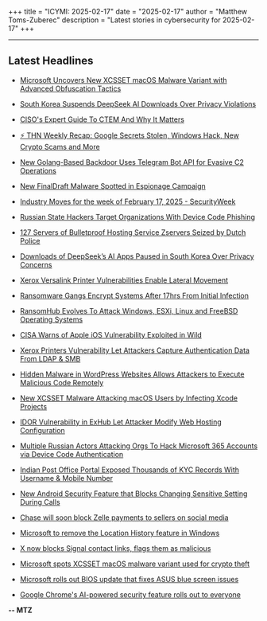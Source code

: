 +++
title = "ICYMI: 2025-02-17"
date = "2025-02-17"
author = "Matthew Toms-Zuberec"
description = "Latest stories in cybersecurity for 2025-02-17"
+++

---------------------------------------------------------------------------
## Latest Headlines
- [Microsoft Uncovers New XCSSET macOS Malware Variant with Advanced Obfuscation Tactics](https://thehackernews.com/2025/02/microsoft-uncovers-new-xcsset-macos.html)

- [South Korea Suspends DeepSeek AI Downloads Over Privacy Violations](https://thehackernews.com/2025/02/south-korea-suspends-deepseek-ai.html)

- [CISO's Expert Guide To CTEM And Why It Matters](https://thehackernews.com/2025/02/cisos-expert-guide-to-ctem-and-why-it.html)

- [⚡ THN Weekly Recap: Google Secrets Stolen, Windows Hack, New Crypto Scams and More](https://thehackernews.com/2025/02/thn-weekly-recap-google-secrets-stolen.html)

- [New Golang-Based Backdoor Uses Telegram Bot API for Evasive C2 Operations](https://thehackernews.com/2025/02/new-golang-based-backdoor-uses-telegram.html)

- [New FinalDraft Malware Spotted in Espionage Campaign](https://www.securityweek.com/new-finaldraft-malware-spotted-in-espionage-campaign/)

- [Industry Moves for the week of February 17, 2025 - SecurityWeek](https://www.securityweek.com/industry-moves/feb-17-2025/)

- [Russian State Hackers Target Organizations With Device Code Phishing](https://www.securityweek.com/russian-state-hackers-target-organizations-with-device-code-phishing/)

- [127 Servers of Bulletproof Hosting Service Zservers Seized by Dutch Police](https://www.securityweek.com/127-servers-of-bulletproof-hosting-service-zservers-seized-by-dutch-police/)

- [Downloads of DeepSeek’s AI Apps Paused in South Korea Over Privacy Concerns](https://www.securityweek.com/downloads-of-deepseeks-ai-apps-paused-in-south-korea-over-privacy-concerns/)

- [Xerox Versalink Printer Vulnerabilities Enable Lateral Movement](https://www.securityweek.com/xerox-versalink-printer-vulnerabilities-enable-lateral-movement/)

- [Ransomware Gangs Encrypt Systems After 17hrs From Initial Infection](https://cybersecuritynews.com/ransomware-gangs-encrypt-systems-after-17hrs/)

- [RansomHub Evolves To Attack Windows, ESXi, Linux and FreeBSD Operating Systems](https://cybersecuritynews.com/ransomhub-evolves-to-attack-windows-esxi-linux/)

- [CISA Warns of Apple iOS Vulnerability Exploited in Wild](https://cybersecuritynews.com/cisa-apple-ios-vulnerability-exploited/)

- [Xerox Printers Vulnerability Let Attackers Capture Authentication Data From LDAP & SMB](https://cybersecuritynews.com/xerox-printers-vulnerability-ldap-smb/)

- [Hidden Malware in WordPress Websites Allows Attackers to Execute Malicious Code Remotely](https://cybersecuritynews.com/hidden-malware-in-wordpress-websites/)

- [New XCSSET Malware Attacking macOS Users by Infecting Xcode Projects](https://cybersecuritynews.com/new-xcsset-attacking-macos-users/)

- [IDOR Vulnerability in ExHub Let Attacker Modify Web Hosting Configuration](https://cybersecuritynews.com/idor-exhub-web-hosting-configuration/)

- [Multiple Russian Actors Attacking Orgs To Hack Microsoft 365 Accounts via Device Code Authentication](https://cybersecuritynews.com/multiple-russian-actors-attacking-orgs-to-hack-microsoft-365-accounts/)

- [Indian Post Office Portal Exposed Thousands of KYC Records With Username & Mobile Number](https://cybersecuritynews.com/indian-post-office-portal-exposed-thousands-of-kyc-records/)

- [New Android Security Feature that Blocks Changing Sensitive Setting During Calls](https://cybersecuritynews.com/new-android-security-feature-that-blocks/)

- [Chase will soon block Zelle payments to sellers on social media](https://www.bleepingcomputer.com/news/security/chase-will-soon-block-zelle-payments-to-sellers-on-social-media/)

- [Microsoft to remove the Location History feature in Windows](https://www.bleepingcomputer.com/news/security/microsoft-to-remove-the-location-history-feature-in-windows/)

- [X now blocks Signal contact links, flags them as malicious](https://www.bleepingcomputer.com/news/security/x-now-blocks-signal-contact-links-flags-them-as-malicious/)

- [Microsoft spots XCSSET macOS malware variant used for crypto theft](https://www.bleepingcomputer.com/news/security/microsoft-spots-xcsset-macos-malware-variant-used-for-crypto-theft/)

- [Microsoft rolls out BIOS update that fixes ASUS blue screen issues](https://www.bleepingcomputer.com/news/microsoft/microsoft-rolls-out-bios-update-that-fixes-asus-blue-screen-issues/)

- [Google Chrome's AI-powered security feature rolls out to everyone](https://www.bleepingcomputer.com/news/google/google-chromes-ai-powered-security-feature-rolls-out-to-everyone/)

**-- MTZ**